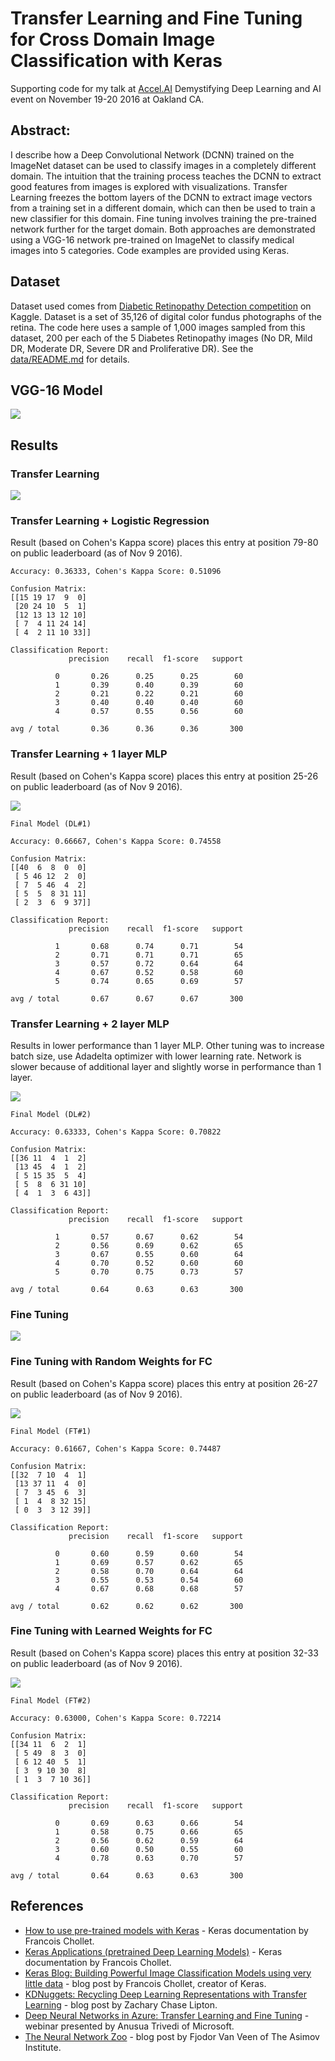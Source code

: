 # Transfer Learning and Fine Tuning for Cross Domain Image Classification with Keras

Supporting code for my talk at [Accel.AI](http://accel.ai/) Demystifying Deep Learning and AI event on November 19-20 2016 at Oakland CA.

## Abstract:

I describe how a Deep Convolutional Network (DCNN) trained on the ImageNet dataset can be used to classify images in a completely different domain. The intuition that the training process teaches the DCNN to extract good features from images is explored with visualizations. Transfer Learning freezes the bottom layers of the DCNN to extract image vectors from a training set in a different domain, which can then be used to train a new classifier for this domain. Fine tuning involves training the pre-trained network further for the target domain. Both approaches are demonstrated using a VGG-16 network pre-trained on ImageNet to classify medical images into 5 categories. Code examples are provided using Keras.

## Dataset

Dataset used comes from [Diabetic Retinopathy Detection competition](https://www.kaggle.com/c/diabetic-retinopathy-detection) on Kaggle. Dataset is a set of 35,126 of digital color fundus photographs of the retina. The code here uses a sample of 1,000 images sampled from this dataset, 200 per each of the 5 Diabetes Retinopathy images (No DR, Mild DR, Moderate DR, Severe DR and Proliferative DR). See the [data/README.md](data/README.md) for details.

## VGG-16 Model

<img src="docs/vgg16-original.png"/>

## Results

### Transfer Learning

<img src="docs/vgg16-tl.png"/>

### Transfer Learning + Logistic Regression

Result (based on Cohen's Kappa score) places this entry at position 79-80 on public leaderboard (as of Nov 9 2016).

    Accuracy: 0.36333, Cohen's Kappa Score: 0.51096

    Confusion Matrix:
    [[15 19 17  9  0]
     [20 24 10  5  1]
     [12 13 13 12 10]
     [ 7  4 11 24 14]
     [ 4  2 11 10 33]]

    Classification Report:
                 precision    recall  f1-score   support
    
              0       0.26      0.25      0.25        60
              1       0.39      0.40      0.39        60
              2       0.21      0.22      0.21        60
              3       0.40      0.40      0.40        60
              4       0.57      0.55      0.56        60
    
    avg / total       0.36      0.36      0.36       300

### Transfer Learning + 1 layer MLP

Result (based on Cohen's Kappa score) places this entry at position 25-26 on public leaderboard (as of Nov 9 2016).

<img src="docs/tl-dl1-loss.png"/>

    Final Model (DL#1)

    Accuracy: 0.66667, Cohen's Kappa Score: 0.74558

    Confusion Matrix:
    [[40  6  8  0  0]
     [ 5 46 12  2  0]
     [ 7  5 46  4  2]
     [ 5  5  8 31 11]
     [ 2  3  6  9 37]]

    Classification Report:
                 precision    recall  f1-score   support
    
              1       0.68      0.74      0.71        54
              2       0.71      0.71      0.71        65
              3       0.57      0.72      0.64        64
              4       0.67      0.52      0.58        60
              5       0.74      0.65      0.69        57
    
    avg / total       0.67      0.67      0.67       300
    

### Transfer Learning + 2 layer MLP

Results in lower performance than 1 layer MLP. Other tuning was to increase batch size, use Adadelta optimizer with lower learning rate. Network is slower because of additional layer and slightly worse in performance than 1 layer.

<img src="docs/tl-dl2-loss.png"/>

    Final Model (DL#2)

    Accuracy: 0.63333, Cohen's Kappa Score: 0.70822

    Confusion Matrix:
    [[36 11  4  1  2]
     [13 45  4  1  2]
     [ 5 15 35  5  4]
     [ 5  8  6 31 10]
     [ 4  1  3  6 43]]

    Classification Report:
                 precision    recall  f1-score   support
    
              1       0.57      0.67      0.62        54
              2       0.56      0.69      0.62        65
              3       0.67      0.55      0.60        64
              4       0.70      0.52      0.60        60
              5       0.70      0.75      0.73        57
    
    avg / total       0.64      0.63      0.63       300
    

### Fine Tuning

<img src="docs/vgg16-ft.png"/>

### Fine Tuning with Random Weights for FC

Result (based on Cohen's Kappa score) places this entry at position 26-27 on public leaderboard (as of Nov 9 2016).

<img src="docs/ft-dl-loss.png"/>

    Final Model (FT#1)

    Accuracy: 0.61667, Cohen's Kappa Score: 0.74487

    Confusion Matrix:
    [[32  7 10  4  1]
     [13 37 11  4  0]
     [ 7  3 45  6  3]
     [ 1  4  8 32 15]
     [ 0  3  3 12 39]]

    Classification Report:
                 precision    recall  f1-score   support
    
              0       0.60      0.59      0.60        54
              1       0.69      0.57      0.62        65
              2       0.58      0.70      0.64        64
              3       0.55      0.53      0.54        60
              4       0.67      0.68      0.68        57
    
    avg / total       0.62      0.62      0.62       300


### Fine Tuning with Learned Weights for FC

Result (based on Cohen's Kappa score) places this entry at position 32-33 on public leaderboard (as of Nov 9 2016).

<img src="docs/ft-dlw-loss.png"/>

    Final Model (FT#2)

    Accuracy: 0.63000, Cohen's Kappa Score: 0.72214

    Confusion Matrix:
    [[34 11  6  2  1]
     [ 5 49  8  3  0]
     [ 6 12 40  5  1]
     [ 3  9 10 30  8]
     [ 1  3  7 10 36]]

    Classification Report:
                 precision    recall  f1-score   support
    
              0       0.69      0.63      0.66        54
              1       0.58      0.75      0.66        65
              2       0.56      0.62      0.59        64
              3       0.60      0.50      0.55        60
              4       0.78      0.63      0.70        57
    
    avg / total       0.64      0.63      0.63       300


## References

* [How to use pre-trained models with Keras](https://keras.io/getting-started/faq/#how-can-i-use-pre-trained-models-in-keras) - Keras documentation by Francois Chollet.
* [Keras Applications (pretrained Deep Learning Models)](https://keras.io/applications/) - Keras documentation by Francois Chollet.
* [Keras Blog: Building Powerful Image Classification Models using very little data](https://blog.keras.io/building-powerful-image-classification-models-using-very-little-data.html) - blog post by Francois Chollet, creator of Keras.
* [KDNuggets: Recycling Deep Learning Representations with Transfer Learning](http://www.kdnuggets.com/2015/08/recycling-deep-learning-representations-transfer-ml.html) - blog post by Zachary Chase Lipton.
* [Deep Neural Networks in Azure: Transfer Learning and Fine Tuning](https://info.microsoft.com/CO-AAIoT-WBNR-FY17-09Sep-27-Deep-Neural-Networks-in-Azure-Transfer-Learning-and-Fine-tuning-253624_Registration.html) - webinar presented by Anusua Trivedi of Microsoft.
* [The Neural Network Zoo](http://www.asimovinstitute.org/neural-network-zoo/) - blog post by Fjodor Van Veen of The Asimov Institute.

